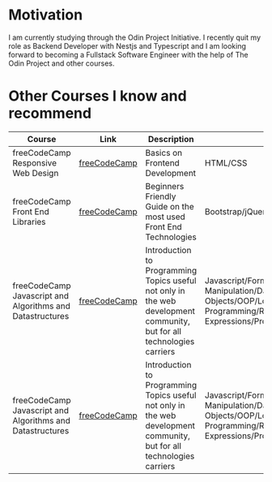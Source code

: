 # Motivation

I am currently studying through the Odin Project Initiative. I recently quit my role as Backend Developer with Nestjs and Typescript and I am looking forward to becoming a Fullstack Software Engineer with the help of The Odin Project and other courses.

# Other Courses I know and recommend

| Course    | Link    | Description    | Topics    |
|---------------- | --------------- | --------------- | --------------- |
| freeCodeCamp Responsive Web Design    | [freeCodeCamp](https://www.freecodecamp.org/learn/2022/responsive-web-design/)     | Basics on Frontend Development|  HTML/CSS    |
| freeCodeCamp Front End Libraries    | [freeCodeCamp](https://www.freecodecamp.org/learn/front-end-development-libraries/)     | Beginners Friendly Guide on the most used Front End Technologies     |  Bootstrap/jQuerry/SASS/React/Redux    |
| freeCodeCamp Javascript and Algorithms and Datastructures    | [freeCodeCamp](https://www.freecodecamp.org/learn/javascript-algorithms-and-data-structures-v8/)     | Introduction to Programming Topics useful not only in the web development community, but for all technologies carriers     |  Javascript/Form Validation/String and Array Manipulation/Date Objects/OOP/LocalStorage/Recursion/Functional Programming/Regular Expressions/Promises/Async Programming    |
| freeCodeCamp Javascript and Algorithms and Datastructures    | [freeCodeCamp](https://www.freecodecamp.org/learn/javascript-algorithms-and-data-structures-v8/)     | Introduction to Programming Topics useful not only in the web development community, but for all technologies carriers     |  Javascript/Form Validation/String and Array Manipulation/Date Objects/OOP/LocalStorage/Recursion/Functional Programming/Regular Expressions/Promises/Async Programming    |

